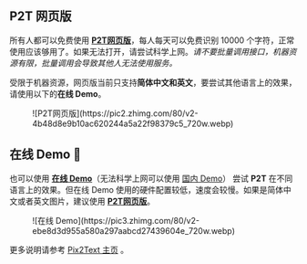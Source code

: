 ## P2T 网页版

所有人都可以免费使用 **[P2T网页版](https://p2t.breezedeus.com)**，每人每天可以免费识别 10000 个字符，正常使用应该够用了。如果无法打开，请尝试科学上网。*请不要批量调用接口，机器资源有限，批量调用会导致其他人无法使用服务。*

受限于机器资源，网页版当前只支持**简体中文和英文**，要尝试其他语言上的效果，请使用以下的**在线 Demo**。

<figure markdown>
![P2T网页版](https://pic2.zhimg.com/80/v2-4b48d8e9b10ac620244a5a22f98379c5_720w.webp)
</figure>


## 在线 Demo 🤗

也可以使用 **[在线 Demo](https://huggingface.co/spaces/breezedeus/Pix2Text-Demo)**（无法科学上网可以使用 [国内 Demo](https://hf-mirror.com/spaces/breezedeus/Pix2Text-Demo)） 尝试 **P2T** 在不同语言上的效果。但在线 Demo 使用的硬件配置较低，速度会较慢。如果是简体中文或者英文图片，建议使用 **[P2T网页版](https://p2t.breezedeus.com)**。

<figure markdown>
![在线 Demo](https://pic3.zhimg.com/80/v2-ebe8d3d955a580a297aabcd27439604e_720w.webp)
</figure>

更多说明请参考 [Pix2Text 主页](https://www.breezedeus.com/article/pix2text_cn) 。